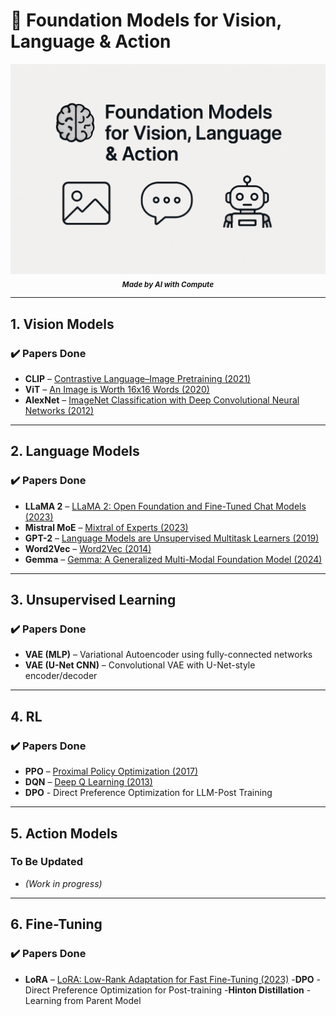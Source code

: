 # 🧠 Foundation Models for Vision, Language & Action

<p align="center">
  <img src="main.png" alt="Foundation Models Header" width="600"/>
  <br>
<sub><strong><em>Made by AI with Compute</em></strong></sub>
</p>

---

## 1️. Vision Models

### ✔️ Papers Done 
- **CLIP** – [Contrastive Language–Image Pretraining (2021)](https://arxiv.org/abs/2103.00020)  
- **ViT** – [An Image is Worth 16x16 Words (2020)](https://arxiv.org/abs/2010.11929)  
- **AlexNet** – [ImageNet Classification with Deep Convolutional Neural Networks (2012)](https://papers.nips.cc/paper/4824-imagenet-classification-with-deep-convolutional-neural-networks.pdf)

---

## 2️. Language Models

### ✔️ Papers Done
- **LLaMA 2** – [LLaMA 2: Open Foundation and Fine-Tuned Chat Models (2023)](https://arxiv.org/abs/2307.09288)
- **Mistral MoE** – [Mixtral of Experts (2023)](https://arxiv.org/abs/2401.04088)
- **GPT-2** – [Language Models are Unsupervised Multitask Learners (2019)](https://cdn.openai.com/better-language-models/language_models_are_unsupervised_multitask_learners.pdf)
- **Word2Vec** – [Word2Vec (2014)](https://arxiv.org/abs/1301.3812)
- **Gemma** – [Gemma: A Generalized Multi-Modal Foundation Model (2024)](https://arxiv.org/abs/2401.04088)



---

## 3️. Unsupervised Learning

### ✔️ Papers Done
- **VAE (MLP)** – Variational Autoencoder using fully-connected networks
- **VAE (U-Net CNN)** – Convolutional VAE with U-Net-style encoder/decoder 

--- 

## 4. RL 

### ✔️ Papers Done
- **PPO** – [Proximal Policy Optimization (2017)](https://arxiv.org/abs/1707.06347)
- **DQN** – [Deep Q Learning (2013)](https://arxiv.org/abs/1310.5670)
- **DPO** - Direct Preference Optimization for LLM-Post Training 

--- 

## 5. Action Models 

### To Be Updated
- *(Work in progress)*

---

## 6. Fine-Tuning 

###  ✔️ Papers Done
- **LoRA** – [LoRA: Low-Rank Adaptation for Fast Fine-Tuning (2023)](https://arxiv.org/abs/2304.00062)
-**DPO** - Direct Preference Optimization for Post-training 
-**Hinton Distillation** - Learning from Parent Model 

